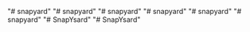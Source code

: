 "# snapyard" 
"# snapyard" 
"# snapyard" 
"# snapyard" 
"# snapyard" 
"# snapyard" 
"# SnapYsard" 
"# SnapYsard" 
